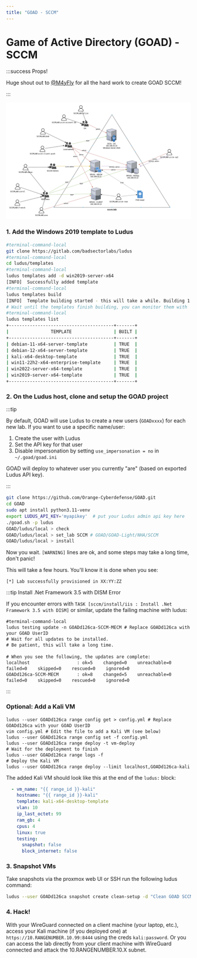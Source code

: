 ```yaml
---
title: "GOAD - SCCM"
---
```


# Game of Active Directory (GOAD) - SCCM

:::success Props!

Huge shout out to [@M4yFly](https://twitter.com/M4yFly) for all the hard work to create GOAD SCCM!

:::

![GOAD SCCM Network Map](https://raw.githubusercontent.com/Orange-Cyberdefense/GOAD/main/docs/img/SCCMLAB_overview.png)

### 1. Add the Windows 2019 template to Ludus

```bash
#terminal-command-local
git clone https://gitlab.com/badsectorlabs/ludus
#terminal-command-local
cd ludus/templates
#terminal-command-local
ludus templates add -d win2019-server-x64
[INFO]  Successfully added template
#terminal-command-local
ludus templates build
[INFO]  Template building started - this will take a while. Building 1 template(s) at a time.
# Wait until the templates finish building, you can monitor them with `ludus templates logs -f` or `ludus templates status`
#terminal-command-local
ludus templates list
+----------------------------------------+-------+
|                TEMPLATE                | BUILT |
+----------------------------------------+-------+
| debian-11-x64-server-template          | TRUE  |
| debian-12-x64-server-template          | TRUE  |
| kali-x64-desktop-template              | TRUE  |
| win11-22h2-x64-enterprise-template     | TRUE  |
| win2022-server-x64-template            | TRUE  |
| win2019-server-x64-template            | TRUE  |
+----------------------------------------+-------+
```

### 2. On the Ludus host, clone and setup the GOAD project

:::tip

By default, GOAD will use Ludus to create a new users (`GOADxxxx`) for each new lab. If you want to use a specific name/user:
1. Create the user with Ludus
2. Set the API key for that user
3. Disable impersonation by setting `use_impersonation = no` in `~/.goad/goad.ini`

GOAD will deploy to whatever user you currently "are" (based on exported Ludus API key).

:::

```bash
git clone https://github.com/Orange-Cyberdefense/GOAD.git
cd GOAD
sudo apt install python3.11-venv
export LUDUS_API_KEY='myapikey'  # put your Ludus admin api key here
./goad.sh -p ludus
GOAD/ludus/local > check
GOAD/ludus/local > set_lab SCCM # GOAD/GOAD-Light/NHA/SCCM
GOAD/ludus/local > install
```

Now you wait. `[WARNING]` lines are ok, and some steps may take a long time, don't panic!

This will take a few hours. You'll know it is done when you see:

```
[*] Lab successfully provisioned in XX:YY:ZZ
```

:::tip Install .Net Framework 3.5 with DISM Error

If you encounter errors with `TASK [sccm/install/iis : Install .Net Framework 3.5 with DISM]` or similar, update the failing machine with ludus:

```shell-sessions
#terminal-command-local
ludus testing update -n GOADd126ca-SCCM-MECM # Replace GOADd126ca with your GOAD UserID
# Wait for all updates to be installed. 
# Be patient, this will take a long time.

# When you see the following, the updates are complete:
localhost                  : ok=5    changed=0    unreachable=0    failed=0    skipped=0    rescued=0    ignored=0   
GOADd126ca-SCCM-MECM       : ok=8    changed=5    unreachable=0    failed=0    skipped=0    rescued=0    ignored=0 
```

:::

### Optional: Add a Kali VM

```
ludus --user GOADd126ca range config get > config.yml # Replace GOADd126ca with your GOAD UserID
vim config.yml # Edit the file to add a Kali VM (see below)
ludus --user GOADd126ca range config set -f config.yml
ludus --user GOADd126ca range deploy -t vm-deploy
# Wait for the deployment to finish
ludus --user GOADd126ca range logs -f
# Deploy the Kali VM
ludus --user GOADd126ca range deploy --limit localhost,GOADd126ca-kali
```

The added Kali VM should look like this at the end of the `ludus:` block:

```yaml
  - vm_name: "{{ range_id }}-kali"
    hostname: "{{ range_id }}-kali"
    template: kali-x64-desktop-template
    vlan: 10
    ip_last_octet: 99
    ram_gb: 4
    cpus: 4
    linux: true
    testing:
      snapshot: false
      block_internet: false
```

### 3. Snapshot VMs

Take snapshots via the proxmox web UI or SSH run the following ludus command:

```bash
ludus --user GOADd126ca snapshot create clean-setup -d "Clean GOAD SCCM setup after ansible run"
```

### 4. Hack!

With your WireGuard connected on a client machine (your laptop, etc.), access your Kali machine (if you deployed one) at `https://10.RANGENUMBER.10.99:8444` using the creds `kali:password`. Or you can access the lab directly from your client machine with WireGuard connected and attack the 10.RANGENUMBER.10.X subnet.